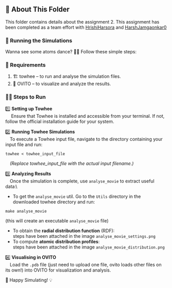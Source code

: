 ## 📜 About This Folder
This folder contains details about the assignment 2.
This assignment has been completed as a team effort with [HrishiHarsora](https://github.com/HrishiHarsora) and [HarshJamgaonkar0](https://github.com/HarshJamgaonkar0)

### 🚀 Running the Simulations
Wanna see some atoms dance? 🕺💃 Follow these simple steps:

### 🔧 Requirements
1. 🏗️ towhee – to run and analyse the simulation files.
2. 🔬 OVITO – to visualize and analyze the results.

### 🏃‍♂️ Steps to Run
1️⃣ **Setting up Towhee** \
&emsp; Ensure that Towhee is installed and accessible from your terminal. If not, follow the official installation guide for your system.

2️⃣ **Running Towhee Simulations** \
&emsp;To execute a Towhee input file, navigate to the directory containing your input file and run:
```
towhee < towhee_input_file
```
&emsp;*(Replace towhee_input_file with the actual input filename.)*
    
3️⃣ **Analyzing Results**\
&emsp;Once the simulation is complete, use `analyse_movie` to extract useful data:\
- To get the `analyse_movie` util. Go to the `Utils` directory in the downloaded towhee directory and run:
```
make analyse_movie
```
  (this will create an executable `analyse_movie` file)
  - To obtain the **radial distribution function** (RDF):\
      steps have been attached in the image `analyse_movie_settings.png`
  - To compute **atomic distribution profiles**:\
      steps have been attached in the image `analyse_movie_distribution.png`

4️⃣ **Visualising in OVITO**\
&emsp;Load the `.pdb` file (just need to upload one file, ovito loads other files on its own!) into OVITO for visualization and analysis.
    
🎯 Happy Simulating! 💡
